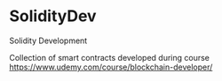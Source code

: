 # SolidityDev
Solidity Development

Collection of smart contracts developed during course https://www.udemy.com/course/blockchain-developer/